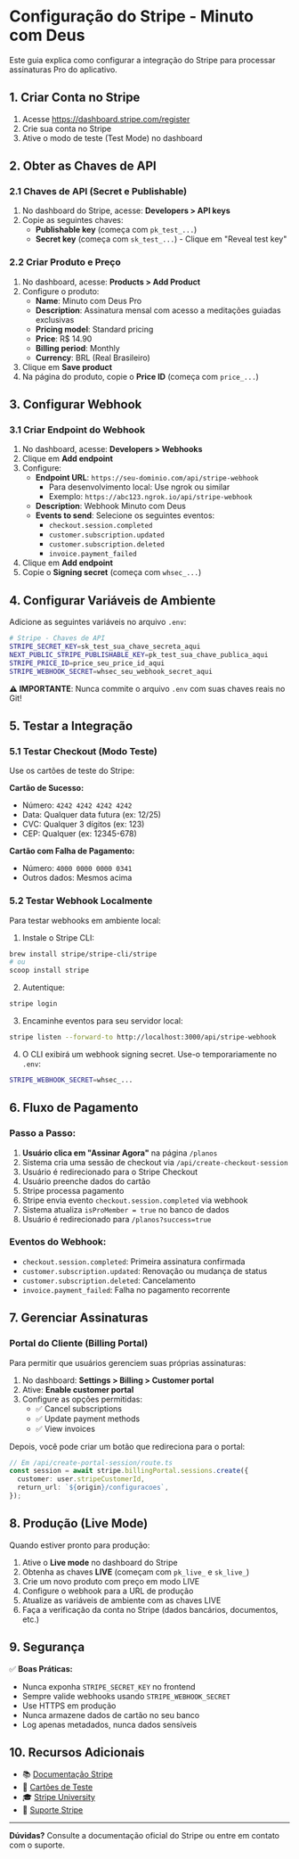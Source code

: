 
# Configuração do Stripe - Minuto com Deus

Este guia explica como configurar a integração do Stripe para processar assinaturas Pro do aplicativo.

## 1. Criar Conta no Stripe

1. Acesse https://dashboard.stripe.com/register
2. Crie sua conta no Stripe
3. Ative o modo de teste (Test Mode) no dashboard

## 2. Obter as Chaves de API

### 2.1 Chaves de API (Secret e Publishable)

1. No dashboard do Stripe, acesse: **Developers > API keys**
2. Copie as seguintes chaves:
   - **Publishable key** (começa com `pk_test_...`)
   - **Secret key** (começa com `sk_test_...`) - Clique em "Reveal test key"

### 2.2 Criar Produto e Preço

1. No dashboard, acesse: **Products > Add Product**
2. Configure o produto:
   - **Name**: Minuto com Deus Pro
   - **Description**: Assinatura mensal com acesso a meditações guiadas exclusivas
   - **Pricing model**: Standard pricing
   - **Price**: R$ 14.90
   - **Billing period**: Monthly
   - **Currency**: BRL (Real Brasileiro)
3. Clique em **Save product**
4. Na página do produto, copie o **Price ID** (começa com `price_...`)

## 3. Configurar Webhook

### 3.1 Criar Endpoint do Webhook

1. No dashboard, acesse: **Developers > Webhooks**
2. Clique em **Add endpoint**
3. Configure:
   - **Endpoint URL**: `https://seu-dominio.com/api/stripe-webhook`
     - Para desenvolvimento local: Use ngrok ou similar
     - Exemplo: `https://abc123.ngrok.io/api/stripe-webhook`
   - **Description**: Webhook Minuto com Deus
   - **Events to send**: Selecione os seguintes eventos:
     - `checkout.session.completed`
     - `customer.subscription.updated`
     - `customer.subscription.deleted`
     - `invoice.payment_failed`
4. Clique em **Add endpoint**
5. Copie o **Signing secret** (começa com `whsec_...`)

## 4. Configurar Variáveis de Ambiente

Adicione as seguintes variáveis no arquivo `.env`:

```bash
# Stripe - Chaves de API
STRIPE_SECRET_KEY=sk_test_sua_chave_secreta_aqui
NEXT_PUBLIC_STRIPE_PUBLISHABLE_KEY=pk_test_sua_chave_publica_aqui
STRIPE_PRICE_ID=price_seu_price_id_aqui
STRIPE_WEBHOOK_SECRET=whsec_seu_webhook_secret_aqui
```

**⚠️ IMPORTANTE**: Nunca commite o arquivo `.env` com suas chaves reais no Git!

## 5. Testar a Integração

### 5.1 Testar Checkout (Modo Teste)

Use os cartões de teste do Stripe:

**Cartão de Sucesso:**
- Número: `4242 4242 4242 4242`
- Data: Qualquer data futura (ex: 12/25)
- CVC: Qualquer 3 dígitos (ex: 123)
- CEP: Qualquer (ex: 12345-678)

**Cartão com Falha de Pagamento:**
- Número: `4000 0000 0000 0341`
- Outros dados: Mesmos acima

### 5.2 Testar Webhook Localmente

Para testar webhooks em ambiente local:

1. Instale o Stripe CLI:
```bash
brew install stripe/stripe-cli/stripe
# ou
scoop install stripe
```

2. Autentique:
```bash
stripe login
```

3. Encaminhe eventos para seu servidor local:
```bash
stripe listen --forward-to http://localhost:3000/api/stripe-webhook
```

4. O CLI exibirá um webhook signing secret. Use-o temporariamente no `.env`:
```bash
STRIPE_WEBHOOK_SECRET=whsec_...
```

## 6. Fluxo de Pagamento

### Passo a Passo:

1. **Usuário clica em "Assinar Agora"** na página `/planos`
2. Sistema cria uma sessão de checkout via `/api/create-checkout-session`
3. Usuário é redirecionado para o Stripe Checkout
4. Usuário preenche dados do cartão
5. Stripe processa pagamento
6. Stripe envia evento `checkout.session.completed` via webhook
7. Sistema atualiza `isProMember = true` no banco de dados
8. Usuário é redirecionado para `/planos?success=true`

### Eventos do Webhook:

- `checkout.session.completed`: Primeira assinatura confirmada
- `customer.subscription.updated`: Renovação ou mudança de status
- `customer.subscription.deleted`: Cancelamento
- `invoice.payment_failed`: Falha no pagamento recorrente

## 7. Gerenciar Assinaturas

### Portal do Cliente (Billing Portal)

Para permitir que usuários gerenciem suas próprias assinaturas:

1. No dashboard: **Settings > Billing > Customer portal**
2. Ative: **Enable customer portal**
3. Configure as opções permitidas:
   - ✅ Cancel subscriptions
   - ✅ Update payment methods
   - ✅ View invoices

Depois, você pode criar um botão que redireciona para o portal:

```typescript
// Em /api/create-portal-session/route.ts
const session = await stripe.billingPortal.sessions.create({
  customer: user.stripeCustomerId,
  return_url: `${origin}/configuracoes`,
});
```

## 8. Produção (Live Mode)

Quando estiver pronto para produção:

1. Ative o **Live mode** no dashboard do Stripe
2. Obtenha as chaves **LIVE** (começam com `pk_live_` e `sk_live_`)
3. Crie um novo produto com preço em modo LIVE
4. Configure o webhook para a URL de produção
5. Atualize as variáveis de ambiente com as chaves LIVE
6. Faça a verificação da conta no Stripe (dados bancários, documentos, etc.)

## 9. Segurança

✅ **Boas Práticas:**
- Nunca exponha `STRIPE_SECRET_KEY` no frontend
- Sempre valide webhooks usando `STRIPE_WEBHOOK_SECRET`
- Use HTTPS em produção
- Nunca armazene dados de cartão no seu banco
- Log apenas metadados, nunca dados sensíveis

## 10. Recursos Adicionais

- 📚 [Documentação Stripe](https://stripe.com/docs)
- 🧪 [Cartões de Teste](https://stripe.com/docs/testing)
- 🎓 [Stripe University](https://stripe.com/education)
- 💬 [Suporte Stripe](https://support.stripe.com/)

---

**Dúvidas?** Consulte a documentação oficial do Stripe ou entre em contato com o suporte.
